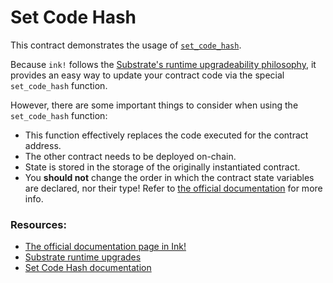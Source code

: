 # Set Code Hash

This contract demonstrates the usage of [`set_code_hash`](https://docs.rs/ink_env/latest/ink_env/fn.set_code_hash.html).

Because `ink!` follows the [Substrate's runtime upgradeability philosophy](https://docs.substrate.io/maintain/runtime-upgrades/), it provides an easy way to update your contract code via the special `set_code_hash` function.

However, there are some important things to consider when using the `set_code_hash` function:

- This function effectively replaces the code executed for the contract address.
- The other contract needs to be deployed on-chain.
- State is stored in the storage of the originally instantiated contract.
- You **should not** change the order in which the contract state variables are declared, nor their type! Refer to [the official documentation](https://use.ink/basics/upgradeable-contracts/#storage-compatibility) for more info.

### Resources:

- [The official documentation page in Ink!](https://use.ink/basics/upgradeable-contracts/#replacing-contract-code-with-set_code_hash)
- [Substrate runtime upgrades](https://docs.substrate.io/maintain/runtime-upgrades/)
- [Set Code Hash documentation](https://docs.rs/ink_env/latest/ink_env/fn.set_code_hash.html)
